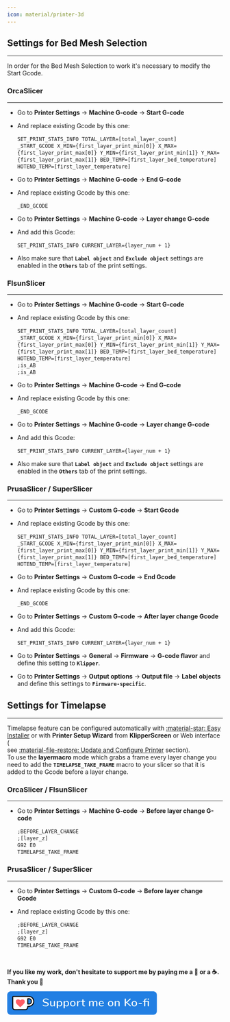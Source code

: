 ```yaml
---
icon: material/printer-3d
---
```


## Settings for Bed Mesh Selection
<hr>

In order for the Bed Mesh Selection to work it's necessary to modify the Start Gcode.

### OrcaSlicer
<hr>

- Go to **Printer Settings** → **Machine G-code** → **Start G-code**

- And replace existing Gcode by this one:

    ```
    SET_PRINT_STATS_INFO TOTAL_LAYER=[total_layer_count]
	_START_GCODE X_MIN={first_layer_print_min[0]} X_MAX={first_layer_print_max[0]} Y_MIN={first_layer_print_min[1]} Y_MAX={first_layer_print_max[1]} BED_TEMP=[first_layer_bed_temperature] HOTEND_TEMP=[first_layer_temperature]
    ```
 
 - Go to **Printer Settings** → **Machine G-code** → **End G-code**

- And replace existing Gcode by this one:

    ```
    _END_GCODE
    ```

 - Go to **Printer Settings** → **Machine G-code** → **Layer change G-code**
 
 - And add this Gcode:
 
    ```
    SET_PRINT_STATS_INFO CURRENT_LAYER={layer_num + 1}
    ```

- Also make sure that **`Label object`** and **`Exclude object`** settings are enabled in the **`Others`** tab of the print settings.


### FlsunSlicer
<hr>

- Go to **Printer Settings** → **Machine G-code** → **Start G-code**

- And replace existing Gcode by this one:

    ```
    SET_PRINT_STATS_INFO TOTAL_LAYER=[total_layer_count]
	_START_GCODE X_MIN={first_layer_print_min[0]} X_MAX={first_layer_print_max[0]} Y_MIN={first_layer_print_min[1]} Y_MAX={first_layer_print_max[1]} BED_TEMP=[first_layer_bed_temperature] HOTEND_TEMP=[first_layer_temperature]
	;is_AB
    ;is_AB
    ```
 
 - Go to **Printer Settings** → **Machine G-code** → **End G-code**

- And replace existing Gcode by this one:

    ```
    _END_GCODE
    ```

 - Go to **Printer Settings** → **Machine G-code** → **Layer change G-code**
 
 - And add this Gcode:
 
    ```
    SET_PRINT_STATS_INFO CURRENT_LAYER={layer_num + 1}
    ```

- Also make sure that **`Label object`** and **`Exclude object`** settings are enabled in the **`Others`** tab of the print settings.


###  PrusaSlicer / SuperSlicer
<hr>

- Go to **Printer Settings** → **Custom G-code** → **Start Gcode**

- And replace existing Gcode by this one:

    ```
    SET_PRINT_STATS_INFO TOTAL_LAYER=[total_layer_count]
    _START_GCODE X_MIN={first_layer_print_min[0]} X_MAX={first_layer_print_max[0]} Y_MIN={first_layer_print_min[1]} Y_MAX={first_layer_print_max[1]} BED_TEMP=[first_layer_bed_temperature] HOTEND_TEMP=[first_layer_temperature]
    ```

- Go to **Printer Settings** → **Custom G-code** → **End Gcode**

- And replace existing Gcode by this one:

    ```
    _END_GCODE
    ```

 - Go to **Printer Settings** → **Custom G-code** → **After layer change Gcode**
 
 - And add this Gcode:
 
    ```
    SET_PRINT_STATS_INFO CURRENT_LAYER={layer_num + 1}
    ```

 - Go to **Printer Settings** → **General** → **Firmware** → **G-code flavor** and define this setting to **`Klipper`**.
 
 - Go to **Printer Settings** → **Output options** → **Output file** → **Label objects** and define this settings to **`Firmware-specific`**.
 

## Settings for Timelapse
<hr>

Timelapse feature can be configured automatically with <a href="../easy-installer">:material-star: Easy Installer</a> or with **Printer Setup Wizard** from **KlipperScreen** or Web interface (<br />see <a href="../update-and-configure-printer">:material-file-restore: Update and Configure Printer</a> section).<br />
To use the **layermacro** mode which grabs a frame every layer change you need to add the **`TIMELAPSE_TAKE_FRAME`** macro to your slicer so that it is added to the Gcode before a layer change.

### OrcaSlicer / FlsunSlicer
<hr>

- Go to **Printer Settings** → **Machine G-code** → **Before layer change G-code**

    ```
	;BEFORE_LAYER_CHANGE
	;[layer_z]
	G92 E0
	TIMELAPSE_TAKE_FRAME
    ```

###  PrusaSlicer / SuperSlicer
<hr>

- Go to **Printer Settings** → **Custom G-code** → **Before layer change Gcode**

- And replace existing Gcode by this one:

    ```
	;BEFORE_LAYER_CHANGE
	;[layer_z]
	G92 E0
	TIMELAPSE_TAKE_FRAME
    ```

<br />

**If you like my work, don't hesitate to support me by paying me a 🍺 or a ☕. Thank you 🙂**

<a href="https://ko-fi.com/guilouz" target="_blank"><img width="350" src="../assets/images/ko-fi.png"></a>
